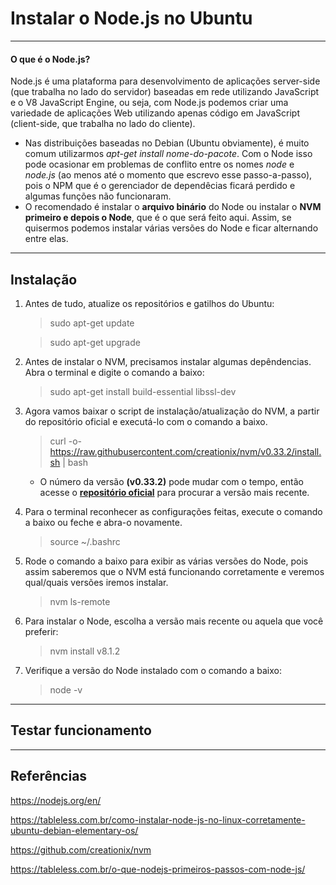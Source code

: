 Instalar o Node.js no Ubuntu
===============================================

--------------------

#### O que é o Node.js?<br/>
Node.js é uma plataforma para desenvolvimento de aplicações server-side (que trabalha no lado do servidor) baseadas em rede utilizando JavaScript e o V8 JavaScript Engine, ou seja, com Node.js podemos criar uma variedade de aplicações Web utilizando apenas código em JavaScript (client-side, que trabalha no lado do cliente).

- Nas distribuições baseadas no Debian (Ubuntu obviamente), é muito comum utilizarmos *apt-get install nome-do-pacote*. Com o Node isso pode ocasionar em problemas de conflito entre os nomes *node* e *node.js* (ao menos até o momento que escrevo esse passo-a-passo), pois o NPM que é o gerenciador de dependêcias ficará perdido e algumas funções não funcionaram.
- O recomendado é instalar o **arquivo binário** do Node ou instalar o **NVM primeiro e depois o Node**, que é o que será feito aqui. Assim, se quisermos podemos instalar várias versões do Node e ficar alternando entre elas.

--------------------

## Instalação

1. Antes de tudo, atualize os repositórios e gatilhos do Ubuntu:

	> sudo apt-get update

	> sudo apt-get upgrade

2. Antes de instalar o NVM, precisamos instalar algumas depêndencias. Abra o terminal e digite o comando a baixo:

	> sudo apt-get install build-essential libssl-dev

3. Agora vamos baixar o script de instalação/atualização do NVM, a partir do repositório oficial e executá-lo com o comando a baixo.

	> curl -o- https://raw.githubusercontent.com/creationix/nvm/v0.33.2/install.sh | bash

	- O número da versão **(v0.33.2)** pode mudar com o tempo, então acesse o [**repositório oficial**](https://github.com/creationix/nvm) para procurar a versão mais recente.

4. Para o terminal reconhecer as configurações feitas, execute o comando a baixo ou feche e abra-o novamente.

	> source ~/.bashrc

5. Rode o comando a baixo para exibir as várias versões do Node, pois assim saberemos que o NVM está funcionando corretamente e veremos qual/quais versões iremos instalar.

	> nvm ls-remote

6. Para instalar o Node, escolha a versão mais recente ou aquela que você preferir:

	> nvm install v8.1.2

7. Verifique a versão do Node instalado com o comando a baixo:

	> node -v

--------------------

## Testar funcionamento

--------------------

## Referências

https://nodejs.org/en/

https://tableless.com.br/como-instalar-node-js-no-linux-corretamente-ubuntu-debian-elementary-os/

https://github.com/creationix/nvm

https://tableless.com.br/o-que-nodejs-primeiros-passos-com-node-js/
